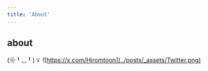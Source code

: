 ```yaml
---
title: 'About'
---
```


<!--
This content will be displayed at the top of the index page.
You can leave this empty if you don’t want to show any content.
-->

## about

(❀╹◡╹)ゞ
![https://x.com/Hiromtoon](../posts/_assets/Twitter.png)